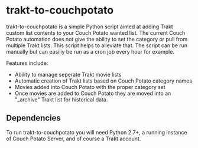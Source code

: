 ﻿trakt-to-couchpotato
=====

trakt-to-couchpotato is a simple Python script aimed at adding Trakt custom list contents to your Couch Potato wanted list.  The current Couch Potato automation does not give the ability to set the category or pull from multiple Trakt lists.  This script helps to alleviate that.  The script can be run manually but can easiliy be run as a cron job every hour for example.

Features include:

* Ability to manage seperate Trakt movie lists
* Automatic creation of Trakt lists based on Couch Potato category names
* Movies added into Couch Potato with the proper category set
* Once movies are added to Couch Potato they are moved into an "_archive" Trakt list for historical data.

## Dependencies

To run trakt-to-couchpotato you will need Python 2.7+, a running instance of Couch Potato Server, and of course a Trakt account.
